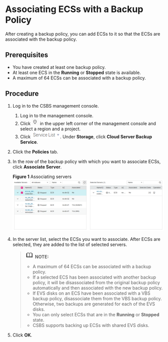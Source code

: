 # Associating ECSs with a Backup Policy<a name="EN-US_TOPIC_0056584638"></a>

After creating a backup policy, you can add ECSs to it so that the ECSs are associated with the backup policy.

## Prerequisites<a name="section8194059115416"></a>

-   You have created at least one backup policy.
-   At least one ECS in the  **Running**  or  **Stopped**  state is available.
-   A maximum of 64 ECSs can be associated with a backup policy.

## Procedure<a name="section1450039195520"></a>

1.  Log in to the CSBS management console.
    1.  Log in to the management console.
    2.  Click  ![](figures/icon-region.png)  in the upper left corner of the management console and select a region and a project.
    3.  Click  ![](figures/icon-servicelist.png). Under  **Storage**, click  **Cloud Server Backup Service**.

2.  Click the  **Policies**  tab.
3.  In the row of the backup policy with which you want to associate ECSs, click  **Associate Server**.

    **Figure  1**  Associating servers<a name="fig4442175417467"></a>  
    ![](figures/associating-servers-0.png "associating-servers-0")

4.  In the server list, select the ECSs you want to associate. After ECSs are selected, they are added to the list of selected servers.

    >![](public_sys-resources/icon-note.gif) **NOTE:**   
    >-   A maximum of 64 ECSs can be associated with a backup policy.  
    >-   If a selected ECS has been associated with another backup policy, it will be disassociated from the original backup policy automatically and then associated with the new backup policy.  
    >-   If EVS disks on an ECS have been associated with a VBS backup policy, disassociate them from the VBS backup policy. Otherwise, two backups are generated for each of the EVS disks.  
    >-   You can only select ECSs that are in the  **Running**  or  **Stopped**  state.  
    >-   CSBS supports backing up ECSs with shared EVS disks.  

5.  Click  **OK**.

